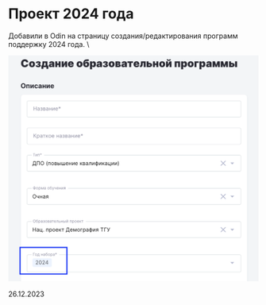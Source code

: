 # Проект 2024 года

Добавили в Odin на страницу создания/редактирования программ поддержку 2024 года. \


![](<../../.gitbook/assets/image (155).png>)

26.12.2023
